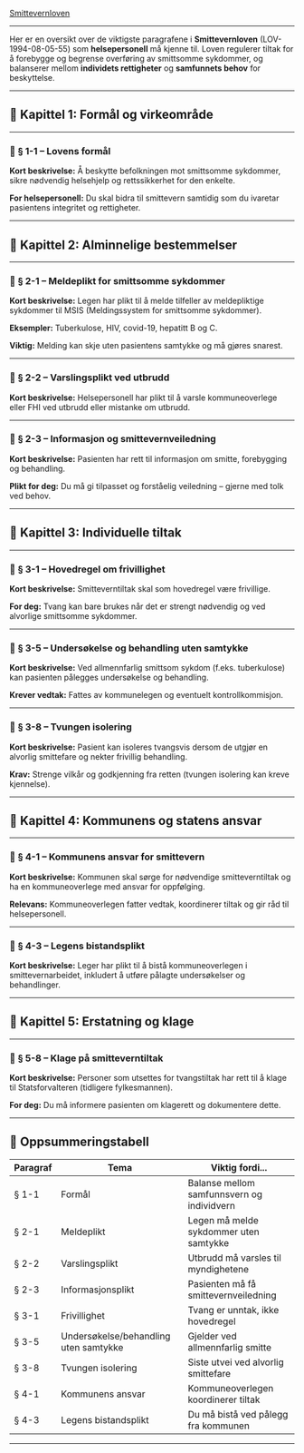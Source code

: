 [Smittevernloven](https://lovdata.no/dokument/NL/lov/1994-08-05-55?q=smittvernloven)

---
Her er en oversikt over de viktigste paragrafene i **Smittevernloven** (LOV-1994-08-05-55) som **helsepersonell** må kjenne til. Loven regulerer tiltak for å forebygge og begrense overføring av smittsomme sykdommer, og balanserer mellom **individets rettigheter** og **samfunnets behov** for beskyttelse.

---

## 📘 **Kapittel 1: Formål og virkeområde**

---

### 🔹 **§ 1-1 – Lovens formål**

**Kort beskrivelse:**
Å beskytte befolkningen mot smittsomme sykdommer, sikre nødvendig helsehjelp og rettssikkerhet for den enkelte.

**For helsepersonell:**
Du skal bidra til smittevern samtidig som du ivaretar pasientens integritet og rettigheter.

---

## 📘 **Kapittel 2: Alminnelige bestemmelser**

---

### 🔹 **§ 2-1 – Meldeplikt for smittsomme sykdommer**

**Kort beskrivelse:**
Legen har plikt til å melde tilfeller av meldepliktige sykdommer til MSIS (Meldingssystem for smittsomme sykdommer).

**Eksempler:**
Tuberkulose, HIV, covid-19, hepatitt B og C.

**Viktig:**
Melding kan skje uten pasientens samtykke og må gjøres snarest.

---

### 🔹 **§ 2-2 – Varslingsplikt ved utbrudd**

**Kort beskrivelse:**
Helsepersonell har plikt til å varsle kommuneoverlege eller FHI ved utbrudd eller mistanke om utbrudd.

---

### 🔹 **§ 2-3 – Informasjon og smittevernveiledning**

**Kort beskrivelse:**
Pasienten har rett til informasjon om smitte, forebygging og behandling.

**Plikt for deg:**
Du må gi tilpasset og forståelig veiledning – gjerne med tolk ved behov.

---

## 📘 **Kapittel 3: Individuelle tiltak**

---

### 🔹 **§ 3-1 – Hovedregel om frivillighet**

**Kort beskrivelse:**
Smitteverntiltak skal som hovedregel være frivillige.

**For deg:**
Tvang kan bare brukes når det er strengt nødvendig og ved alvorlige smittsomme sykdommer.

---

### 🔹 **§ 3-5 – Undersøkelse og behandling uten samtykke**

**Kort beskrivelse:**
Ved allmennfarlig smittsom sykdom (f.eks. tuberkulose) kan pasienten pålegges undersøkelse og behandling.

**Krever vedtak:**
Fattes av kommunelegen og eventuelt kontrollkommisjon.

---

### 🔹 **§ 3-8 – Tvungen isolering**

**Kort beskrivelse:**
Pasient kan isoleres tvangsvis dersom de utgjør en alvorlig smittefare og nekter frivillig behandling.

**Krav:**
Strenge vilkår og godkjenning fra retten (tvungen isolering kan kreve kjennelse).

---

## 📘 **Kapittel 4: Kommunens og statens ansvar**

---

### 🔹 **§ 4-1 – Kommunens ansvar for smittevern**

**Kort beskrivelse:**
Kommunen skal sørge for nødvendige smitteverntiltak og ha en kommuneoverlege med ansvar for oppfølging.

**Relevans:**
Kommuneoverlegen fatter vedtak, koordinerer tiltak og gir råd til helsepersonell.

---

### 🔹 **§ 4-3 – Legens bistandsplikt**

**Kort beskrivelse:**
Leger har plikt til å bistå kommuneoverlegen i smittevernarbeidet, inkludert å utføre pålagte undersøkelser og behandlinger.

---

## 📘 **Kapittel 5: Erstatning og klage**

---

### 🔹 **§ 5-8 – Klage på smitteverntiltak**

**Kort beskrivelse:**
Personer som utsettes for tvangstiltak har rett til å klage til Statsforvalteren (tidligere fylkesmannen).

**For deg:**
Du må informere pasienten om klagerett og dokumentere dette.

---

## 📘 Oppsummeringstabell

| Paragraf | Tema                                  | Viktig fordi...                            |
| -------- | ------------------------------------- | ------------------------------------------ |
| § 1-1    | Formål                                | Balanse mellom samfunnsvern og individvern |
| § 2-1    | Meldeplikt                            | Legen må melde sykdommer uten samtykke     |
| § 2-2    | Varslingsplikt                        | Utbrudd må varsles til myndighetene        |
| § 2-3    | Informasjonsplikt                     | Pasienten må få smittevernveiledning       |
| § 3-1    | Frivillighet                          | Tvang er unntak, ikke hovedregel           |
| § 3-5    | Undersøkelse/behandling uten samtykke | Gjelder ved allmennfarlig smitte           |
| § 3-8    | Tvungen isolering                     | Siste utvei ved alvorlig smittefare        |
| § 4-1    | Kommunens ansvar                      | Kommuneoverlegen koordinerer tiltak        |
| § 4-3    | Legens bistandsplikt                  | Du må bistå ved pålegg fra kommunen        |

---



